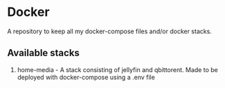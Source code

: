 # Docker

A repository to keep all my docker-compose files and/or docker stacks.

## Available stacks
1. home-media - A stack consisting of jellyfin and qbittorent. Made to be deployed with docker-compose using a .env file